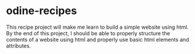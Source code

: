 # odine-recipes
This recipe project will make me learn to build a simple website using html. 
By the end of this project, I should be able to properly structure the contents of a website using html and properly use basic html elements and attributes. 
